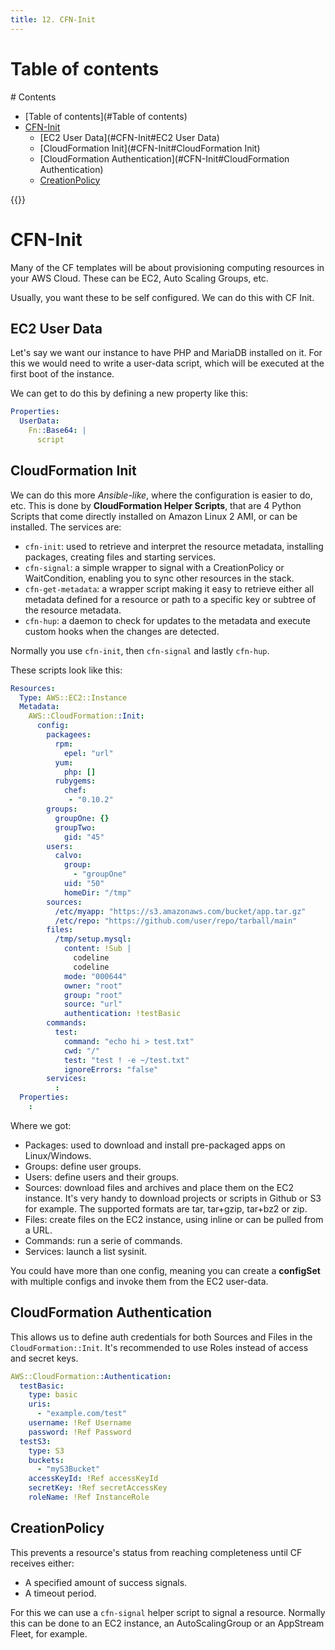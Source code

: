 ```yaml
---
title: 12. CFN-Init
--- 
```


# Table of contents
<div class='hidden'>
# Contents

- [Table of contents](#Table of contents)
- [CFN-Init](#CFN-Init)
  - [EC2 User Data](#CFN-Init#EC2 User Data)
  - [CloudFormation Init](#CFN-Init#CloudFormation Init)
  - [CloudFormation Authentication](#CFN-Init#CloudFormation Authentication)
  - [CreationPolicy](#CFN-Init#CreationPolicy)

</div>
{{<toc>}}

# CFN-Init

Many of the CF templates will be about provisioning computing resources in your
AWS Cloud. These can be EC2, Auto Scaling Groups, etc.

Usually, you want these to be self configured. We can do this with CF Init.

## EC2 User Data

Let's say we want our instance to have PHP and MariaDB installed on it. For
this we would need to write a user-data script, which will be executed at the
first boot of the instance.

We can get to do this by defining a new property like this:

```YAML
Properties:
  UserData:
    Fn::Base64: |
      script
```

## CloudFormation Init

We can do this more *Ansible-like*, where the configuration is easier to do, etc.
This is done by **CloudFormation Helper Scripts**, that are 4 Python Scripts
that come directly installed on Amazon Linux 2 AMI, or can be installed. The
services are:

- `cfn-init`: used to retrieve and interpret the resource metadata, installing
  packages, creating files and starting services. 
- `cfn-signal`: a simple wrapper to signal with a CreationPolicy or
  WaitCondition, enabling you to sync other resources in the stack.
- `cfn-get-metadata`: a wrapper script making it easy to retrieve either all
  metadata defined for a resource or path to a specific key or subtree of the
  resource metadata.
- `cfn-hup`: a daemon to check for updates to the metadata and execute custom
  hooks when the changes are detected.
  
Normally you use `cfn-init`, then `cfn-signal` and lastly `cfn-hup`.

These scripts look like this:

```YAML
Resources:
  Type: AWS::EC2::Instance
  Metadata:
    AWS::CloudFormation::Init:
      config:
        packagees:
          rpm:
            epel: "url"
          yum:
            php: []
          rubygems:
            chef:
             - "0.10.2"
        groups:
          groupOne: {}
          groupTwo:
            gid: "45"
        users:
          calvo:
            group:
              - "groupOne"
            uid: "50"
            homeDir: "/tmp"
        sources:
          /etc/myapp: "https://s3.amazonaws.com/bucket/app.tar.gz"
          /etc/repo: "https://github.com/user/repo/tarball/main"
        files:
          /tmp/setup.mysql:
            content: !Sub |
              codeline
              codeline
            mode: "000644"
            owner: "root"
            group: "root"
            source: "url"
            authentication: !testBasic
        commands:
          test:
            command: "echo hi > test.txt"
            cwd: "/"
            test: "test ! -e ~/test.txt"
            ignoreErrors: "false"
        services:
          :
  Properties:
    :
```
  
Where we got:

- Packages: used to download and install pre-packaged apps on Linux/Windows.
- Groups: define user groups.
- Users: define users and their groups.
- Sources: download files and archives and place them on the EC2 instance. It's
  very handy to download projects or scripts in Github or S3 for example. The
  supported formats are tar, tar+gzip, tar+bz2 or zip.
- Files: create files on the EC2 instance, using inline or can be pulled from a
  URL.
- Commands: run a serie of commands.
- Services: launch a list sysinit.

You could have more than one config, meaning you can create a **configSet**
with multiple configs and invoke them from the EC2 user-data. 

## CloudFormation Authentication

This allows us to define auth credentials for both Sources and Files in the 
`CloudFormation::Init`. It's recommended to use Roles instead of access and
secret keys.

```YAML
AWS::CloudFormation::Authentication:
  testBasic:
    type: basic
    uris:
      - "example.com/test"
    username: !Ref Username
    password: !Ref Password
  testS3:
    type: S3
    buckets:
      - "myS3Bucket"
    accessKeyId: !Ref accessKeyId
    secretKey: !Ref secretAccessKey
    roleName: !Ref InstanceRole
```

## CreationPolicy

This prevents a resource's status from reaching completeness until CF receives
either:
- A specified amount of success signals.
- A timeout period.

For this we can use a `cfn-signal` helper script to signal a resource. Normally
this can be done to an EC2 instance, an AutoScalingGroup or an AppStream Fleet,
for example. 
